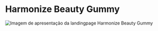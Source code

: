 # Harmonize Beauty Gummy

![Imagem de apresentação da landingpage Harmonize Beauty Gummy](capa-readme.jgp)
